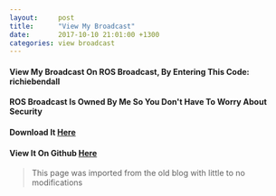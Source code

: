```yaml
---
layout:     post
title:      "View My Broadcast"
date:       2017-10-10 21:01:00 +1300
categories: view broadcast
---
```


#### View My Broadcast On ROS Broadcast, By Entering This Code: **richiebendall**

#### **ROS Broadcast Is Owned By Me So You Don't Have To Worry About Security**

#### **Download It [Here](https://rawcdn.githack.com/Richienb/ROS-Broadcast/2b8cdd40846d8a27ba296b9121b9f6e3b3ce9594/ROS%20Broadcast%20Live%20Executer.exe)**

#### **View It On Github [Here](https://github.com/Richienb/ROS-Broadcast)**

> This page was imported from the old blog with little to no modifications
